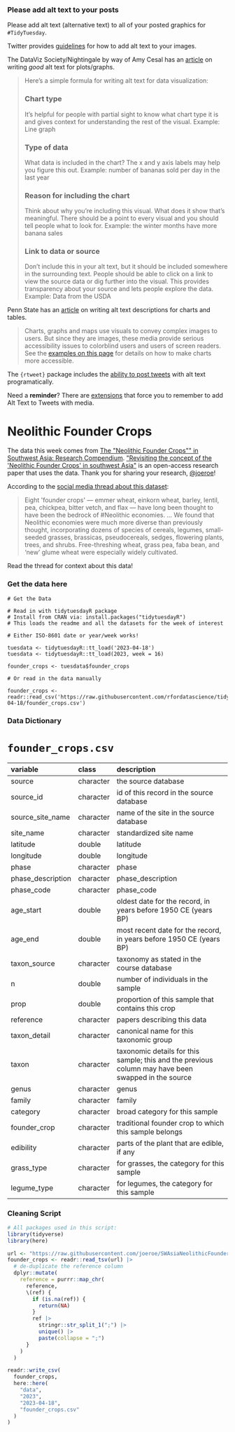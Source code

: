 ### Please add alt text to your posts

Please add alt text (alternative text) to all of your posted graphics for `#TidyTuesday`. 

Twitter provides [guidelines](https://help.twitter.com/en/using-twitter/picture-descriptions) for how to add alt text to your images.

The DataViz Society/Nightingale by way of Amy Cesal has an [article](https://medium.com/nightingale/writing-alt-text-for-data-visualization-2a218ef43f81) on writing _good_ alt text for plots/graphs.

> Here’s a simple formula for writing alt text for data visualization:
> ### Chart type
> It’s helpful for people with partial sight to know what chart type it is and gives context for understanding the rest of the visual.
> Example: Line graph
> ### Type of data
> What data is included in the chart? The x and y axis labels may help you figure this out.
> Example: number of bananas sold per day in the last year
> ### Reason for including the chart
> Think about why you’re including this visual. What does it show that’s meaningful. There should be a point to every visual and you should tell people what to look for.
> Example: the winter months have more banana sales
> ### Link to data or source
> Don’t include this in your alt text, but it should be included somewhere in the surrounding text. People should be able to click on a link to view the source data or dig further into the visual. This provides transparency about your source and lets people explore the data.
> Example: Data from the USDA

Penn State has an [article](https://accessibility.psu.edu/images/charts/) on writing alt text descriptions for charts and tables.

> Charts, graphs and maps use visuals to convey complex images to users. But since they are images, these media provide serious accessibility issues to colorblind users and users of screen readers. See the [examples on this page](https://accessibility.psu.edu/images/charts/) for details on how to make charts more accessible.

The `{rtweet}` package includes the [ability to post tweets](https://docs.ropensci.org/rtweet/reference/post_tweet.html) with alt text programatically.

Need a **reminder**? There are [extensions](https://chrome.google.com/webstore/detail/twitter-required-alt-text/fpjlpckbikddocimpfcgaldjghimjiik/related) that force you to remember to add Alt Text to Tweets with media.

# Neolithic Founder Crops

The data this week comes from [The "Neolithic Founder Crops"" in Southwest Asia: Research Compendium](https://github.com/joeroe/SWAsiaNeolithicFounderCrops/). ["Revisiting the concept of the 'Neolithic Founder Crops' in southwest Asia"](https://link.springer.com/article/10.1007/s00334-023-00917-1) is an open-access research paper that uses the data. Thank you for sharing your research, [@joeroe](https://github.com/joeroe)!

According to the [social media thread about this dataset](https://fosstodon.org/@joeroe@archaeo.social/110186477750041419):

> Eight 'founder crops' — emmer wheat, einkorn wheat, barley, lentil, pea, chickpea, bitter vetch, and flax — have long been thought to have been the bedrock of #Neolithic economies. 
> ...
> We found that Neolithic economies were much more diverse than previously thought, incorporating dozens of species of cereals, legumes, small-seeded grasses, brassicas, pseudocereals, sedges, flowering plants, trees, and shrubs. Free-threshing wheat, grass pea, faba bean, and ‘new’ glume wheat were especially widely cultivated.

Read the thread for context about this data!

### Get the data here

```{r}
# Get the Data

# Read in with tidytuesdayR package 
# Install from CRAN via: install.packages("tidytuesdayR")
# This loads the readme and all the datasets for the week of interest

# Either ISO-8601 date or year/week works!

tuesdata <- tidytuesdayR::tt_load('2023-04-18')
tuesdata <- tidytuesdayR::tt_load(2023, week = 16)

founder_crops <- tuesdata$founder_crops

# Or read in the data manually

founder_crops <- readr::read_csv('https://raw.githubusercontent.com/rfordatascience/tidytuesday/master/data/2023/2023-04-18/founder_crops.csv')
```

### Data Dictionary

# `founder_crops.csv`

|variable          |class     |description       |
|:-----------------|:---------|:-----------------|
|source            |character |the source database|
|source_id         |character |id of this record in the source database|
|source_site_name  |character |name of the site in the source database|
|site_name         |character |standardized site name|
|latitude          |double    |latitude          |
|longitude         |double    |longitude         |
|phase             |character |phase             |
|phase_description |character |phase_description |
|phase_code        |character |phase_code        |
|age_start         |double    |oldest date for the record, in years before 1950 CE (years BP)|
|age_end           |double    |most recent date for the record, in years before 1950 CE (years BP)|
|taxon_source      |character |taxonomy as stated in the course database|
|n                 |double    |number of individuals in the sample|
|prop              |double    |proportion of this sample that contains this crop|
|reference         |character |papers describing this data|
|taxon_detail      |character |canonical name for this taxonomic group|
|taxon             |character |taxonomic details for this sample; this and the previous column may have been swapped in the source|
|genus             |character |genus             |
|family            |character |family            |
|category          |character |broad category for this sample|
|founder_crop      |character |traditional founder crop to which this sample belongs|
|edibility         |character |parts of the plant that are edible, if any|
|grass_type        |character |for grasses, the category for this sample|
|legume_type       |character |for legumes, the category for this sample|

### Cleaning Script

```r
# All packages used in this script:
library(tidyverse)
library(here)

url <- "https://raw.githubusercontent.com/joeroe/SWAsiaNeolithicFounderCrops/main/analysis/data/derived_data/swasia_neolithic_flora.tsv"
founder_crops <- readr::read_tsv(url) |> 
  # de-duplicate the reference column
  dplyr::mutate(
    reference = purrr::map_chr(
      reference,
      \(ref) {
        if (is.na(ref)) {
          return(NA)
        }
        ref |> 
          stringr::str_split_1(";") |> 
          unique() |> 
          paste(collapse = ";")
      }
    )
  )

readr::write_csv(
  founder_crops,
  here::here(
    "data",
    "2023",
    "2023-04-18",
    "founder_crops.csv"
  )
)
```
